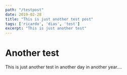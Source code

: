 ```yaml
---
path: "/testpost"
date: 2019-02-28
title: "This is just another test post"
tags: ['ricardo', 'dias', 'test']
excerpt: "This is just another test"
---
```


# Another test

This is just another test in another day in another year....